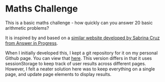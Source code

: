 # Maths Challenge

This is a basic maths challenge - how quickly can you answer 20 basic arithmetic problems?

It is inspired by and based on a [similar website developed by Sabrina Cruz from Answer in Progress](https://www.youtube.com/watch?v=xvOkXXprG2g).

When I initially developed this, I kept a git repository for it on my personal Github page. You can view that [here](https://github.com/ellis-burgess/maths-challenge). This version differs in that it uses sessionStorage to keep track of user results across different pages. However, I felt a neater solution here was to keep everything on a single page, and update page elements to display results.